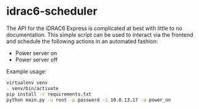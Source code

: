# idrac6-scheduler

The API for the iDRAC6 Express is complicated at best with little to no documentation. This simple script can be used to interact via the frontend and schedule the following actions in an automated fashion:

 - Power server on
 - Power server off

Example usage:

```bash
virtualenv venv
. venv/bin/activate
pip install -r requirements.txt
python main.py -u root -p password -i 10.0.13.17 -a power_on
```
